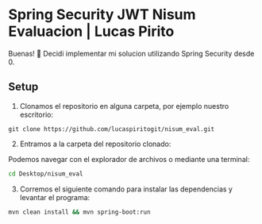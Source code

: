 # Spring Security JWT Nisum Evaluacion | Lucas Pirito

Buenas! 👋 Decidi implementar mi solucion utilizando Spring Security desde 0.

## Setup

1. Clonamos el repositorio en alguna carpeta, por ejemplo nuestro escritorio:

```git
git clone https://github.com/lucaspiritogit/nisum_eval.git
```

2. Entramos a la carpeta del repositorio clonado:

Podemos navegar con el explorador de archivos o mediante una terminal:

```bash
cd Desktop/nisum_eval
```

3. Corremos el siguiente comando para instalar las dependencias y levantar el programa:

```bash
mvn clean install && mvn spring-boot:run
```

